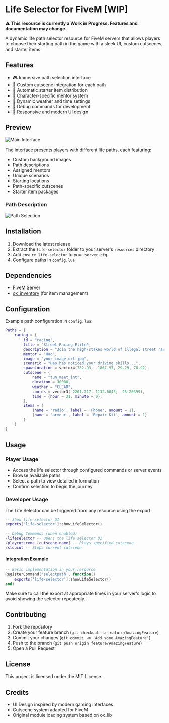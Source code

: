 # Life Selector for FiveM [WIP]

⚠️ **This resource is currently a Work in Progress. Features and documentation may change.**

A dynamic life path selector resource for FiveM servers that allows players to choose their starting path in the game with a sleek UI, custom cutscenes, and starter items.

## Features

- 🎮 Immersive path selection interface
- 🎥 Custom cutscene integration for each path
- 🎁 Automatic starter item distribution
- 👥 Character-specific mentor system
- 🌈 Dynamic weather and time settings
- 🐛 Debug commands for development
- 📱 Responsive and modern UI design

## Preview

![Main Interface](https://i.imgur.com/sEinMjO.jpeg)

The interface presents players with different life paths, each featuring:
- Custom background images
- Path descriptions
- Assigned mentors
- Unique scenarios
- Starting locations
- Path-specific cutscenes
- Starter item packages

### Path Description
![Path Selection](https://i.imgur.com/wtFCN0I.jpeg)



## Installation

1. Download the latest release
2. Extract the `life-selector` folder to your server's `resources` directory
3. Add `ensure life-selector` to your `server.cfg`
4. Configure paths in `config.lua`

## Dependencies

- FiveM Server
- [ox_inventory](https://github.com/overextended/ox_inventory) (for item management)

## Configuration

Example path configuration in `config.lua`:

```lua
Paths = {
    racing = {
        id = "racing",
        title = "Street Racing Elite",
        description = "Join the high-stakes world of illegal street racing.",
        mentor = "Hao",
        image = "your_image_url.jpg",
        scenario = "Hao has noticed your driving skills...",
        spawnLocation = vector4(782.93, -1867.95, 29.29, 78.92),
        cutscene = {
            name = "tun_meet_int",
            duration = 30000,
            weather = "CLEAR",
            coords = vector3(-2201.717, 1132.0045, -23.26399),
            time = {hour = 21, minute = 0},
        },
        items = {
            {name = 'radio', label = 'Phone', amount = 1},
            {name = 'armour', label = 'Repair Kit', amount = 1}
        }
    }
}
```

## Usage

### Player Usage
- Access the life selector through configured commands or server events
- Browse available paths
- Select a path to view detailed information
- Confirm selection to begin the journey

### Developer Usage

The Life Selector can be triggered from any resource using the export:

```lua
-- Show life selector UI
exports['life-selector']:showLifeSelector()

-- Debug Commands (when enabled)
/lifeselector -- Opens the life selector UI
/playcutscene [cutscene_name] -- Plays specified cutscene
/stopcut -- Stops current cutscene
```

#### Integration Example
```lua
-- Basic implementation in your resource
RegisterCommand('selectpath', function()
    exports['life-selector']:showLifeSelector()
end)
```

Make sure to call the export at appropriate times in your server's logic to avoid showing the selector repeatedly.

## Contributing

1. Fork the repository
2. Create your feature branch (`git checkout -b feature/AmazingFeature`)
3. Commit your changes (`git commit -m 'Add some AmazingFeature'`)
4. Push to the branch (`git push origin feature/AmazingFeature`)
5. Open a Pull Request

## License

This project is licensed under the MIT License.

## Credits

- UI Design inspired by modern gaming interfaces
- Cutscene system adapted for FiveM
- Original module loading system based on ox_lib